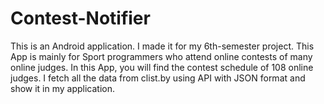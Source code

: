 # Contest-Notifier
This is an Android application. I made it for my 6th-semester project. This App is mainly for Sport programmers who attend online contests of many online judges. In this App, you will find the contest schedule of 108 online judges. I fetch all the data from clist.by using API with JSON format and show it in my application.
